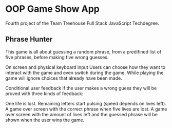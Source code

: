 # OOP Game Show App
Fourth project of the Team Treehouse Full Stack JavaScript Techdegree.

## Phrase Hunter
This game is all about guessing a random phrase, from a predifined list of five phrases, before making five wrong guesses.

On screen and physical keyboard input
Users can choose how they want to interact with the game and even switch during the game. While playing the game will ignore choices that already have been made.

Conditional user feedback
If the user makes a wrong guess they will be proved with three kinds of feedback:

One life is lost.
Remaining letters start pulsing (speed depends on lives left).
A game over screen with the correct phrase when five lives are lost.
A game over screen with the amount of lives left and the guessed phrase will be shown when the user wins the game.